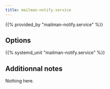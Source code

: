```yaml
---
title: mailman-notify.service
---
```


{{% provided_by "mailman-notify.service" %}}

## Options

{{% systemd_unit "mailman-notify.service" %}}

## Additionnal notes

Nothing here.
